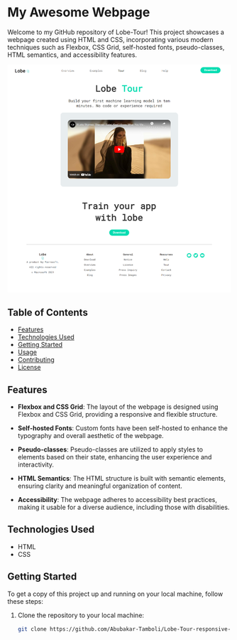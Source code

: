 # My Awesome Webpage

Welcome to my GitHub repository of Lobe-Tour! This project showcases a webpage created using HTML and CSS, incorporating various modern techniques such as Flexbox, CSS Grid, self-hosted fonts, pseudo-classes, HTML semantics, and accessibility features.

![Website Screenshot](https://github.com/Abubakar-Tamboli/Lobe-Tour-responsive-layout/blob/main/images/Lobe.png)

## Table of Contents

- [Features](#features)
- [Technologies Used](#technologies-used)
- [Getting Started](#getting-started)
- [Usage](#usage)
- [Contributing](#contributing)
- [License](#license)

## Features

- **Flexbox and CSS Grid**: The layout of the webpage is designed using Flexbox and CSS Grid, providing a responsive and flexible structure.

- **Self-hosted Fonts**: Custom fonts have been self-hosted to enhance the typography and overall aesthetic of the webpage.

- **Pseudo-classes**: Pseudo-classes are utilized to apply styles to elements based on their state, enhancing the user experience and interactivity.

- **HTML Semantics**: The HTML structure is built with semantic elements, ensuring clarity and meaningful organization of content.

- **Accessibility**: The webpage adheres to accessibility best practices, making it usable for a diverse audience, including those with disabilities.

## Technologies Used

- HTML
- CSS

## Getting Started

To get a copy of this project up and running on your local machine, follow these steps:

1. Clone the repository to your local machine:

   ```bash
   git clone https://github.com/Abubakar-Tamboli/Lobe-Tour-responsive-layout.git
